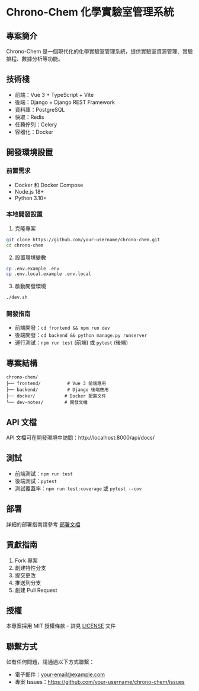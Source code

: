 # Chrono-Chem 化學實驗室管理系統

## 專案簡介
Chrono-Chem 是一個現代化的化學實驗室管理系統，提供實驗室資源管理、實驗排程、數據分析等功能。

## 技術棧
- 前端：Vue 3 + TypeScript + Vite
- 後端：Django + Django REST Framework
- 資料庫：PostgreSQL
- 快取：Redis
- 任務佇列：Celery
- 容器化：Docker

## 開發環境設置

### 前置需求
- Docker 和 Docker Compose
- Node.js 18+
- Python 3.10+

### 本地開發設置
1. 克隆專案
```bash
git clone https://github.com/your-username/chrono-chem.git
cd chrono-chem
```

2. 設置環境變數
```bash
cp .env.example .env
cp .env.local.example .env.local
```

3. 啟動開發環境
```bash
./dev.sh
```

### 開發指南
- 前端開發：`cd frontend && npm run dev`
- 後端開發：`cd backend && python manage.py runserver`
- 運行測試：`npm run test` (前端) 或 `pytest` (後端)

## 專案結構
```
chrono-chem/
├── frontend/          # Vue 3 前端應用
├── backend/           # Django 後端應用
├── docker/           # Docker 配置文件
└── dev-notes/        # 開發文檔
```

## API 文檔
API 文檔可在開發環境中訪問：http://localhost:8000/api/docs/

## 測試
- 前端測試：`npm run test`
- 後端測試：`pytest`
- 測試覆蓋率：`npm run test:coverage` 或 `pytest --cov`

## 部署
詳細的部署指南請參考 [部署文檔](docs/deployment.md)

## 貢獻指南
1. Fork 專案
2. 創建特性分支
3. 提交更改
4. 推送到分支
5. 創建 Pull Request

## 授權
本專案採用 MIT 授權條款 - 詳見 [LICENSE](LICENSE) 文件

## 聯繫方式
如有任何問題，請通過以下方式聯繫：
- 電子郵件：your-email@example.com
- 專案 Issues：https://github.com/your-username/chrono-chem/issues